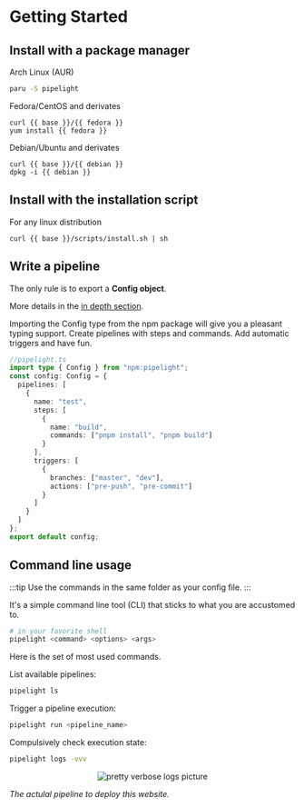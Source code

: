<script lang="ts" setup>
const base = "https://packages.pipelight.dev";
const debian = `pipelight-${import.meta.env.VITE_GIT_VERSION}.deb`;
const archlinux = `pipelight-${import.meta.env.VITE_GIT_VERSION}.pkg.tar.zst`;
const fedora = `pipelight-${import.meta.env.VITE_GIT_VERSION}.rpm`;
</script>

# Getting Started

## Install with a package manager

Arch Linux (AUR)

```sh
paru -S pipelight
```

Fedora/CentOS and derivates

```sh-vue
curl {{ base }}/{{ fedora }}
yum install {{ fedora }}
```

Debian/Ubuntu and derivates

```sh-vue
curl {{ base }}/{{ debian }}
dpkg -i {{ debian }}
```

## Install with the installation script

For any linux distribution

```sh-vue
curl {{ base }}/scripts/install.sh | sh
```

## Write a pipeline

The only rule is to export a **Config object**.

More details in the [in depth section](/guide/config).

Importing the Config type from the npm package will give you a pleasant typing support.
Create pipelines with steps and commands.
Add automatic triggers and have fun.

```ts
//pipelight.ts
import type { Config } from "npm:pipelight";
const config: Config = {
  pipelines: [
    {
      name: "test",
      steps: [
        {
          name: "build",
          commands: ["pnpm install", "pnpm build"]
        }
      ],
      triggers: [
        {
          branches: ["master", "dev"],
          actions: ["pre-push", "pre-commit"]
        }
      ]
    }
  ]
};
export default config;
```

## Command line usage

:::tip
Use the commands in the same folder as your config file.
:::

It's a simple command line tool (CLI) that sticks to what you are accustomed to.

```sh
# in your favorite shell
pipelight <command> <options> <args>
```

Here is the set of most used commands.

List available pipelines:

```sh
pipelight ls
```

Trigger a pipeline execution:

```sh
pipelight run <pipeline_name>
```

Compulsively check execution state:

```sh
pipelight logs -vvv
```

<p align="center">
  <img class="terminal" src="/images/log_level_4.png" alt="pretty verbose logs picture">
</p>

_The actulal pipeline to deploy this website._

